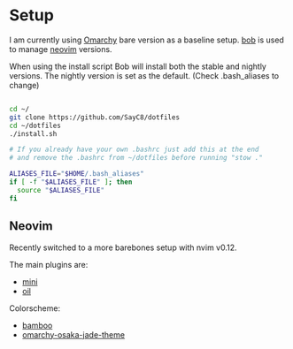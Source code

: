 # Setup

I am currently using [Omarchy](https://omarchy.org/) bare version as a baseline setup.
[bob](https://github.com/MordechaiHadad/bob) is used to manage [neovim](https://github.com/neovim/neovim) versions.

When using the install script Bob will install both the stable and nightly versions.
The nightly version is set as the default. (Check .bash_aliases to change)

```bash

cd ~/
git clone https://github.com/SayC8/dotfiles
cd ~/dotfiles
./install.sh

# If you already have your own .bashrc just add this at the end
# and remove the .bashrc from ~/dotfiles before running "stow ."

ALIASES_FILE="$HOME/.bash_aliases"
if [ -f "$ALIASES_FILE" ]; then
  source "$ALIASES_FILE"
fi

```

## Neovim

Recently switched to a more barebones setup with nvim v0.12.

The main plugins are:
- [mini](https://github.com/echasnovski/mini.nvim)
- [oil](https://github.com/stevearc/oil.nvim)

Colorscheme:
- [bamboo](https://github.com/ribru17/bamboo.nvim)
- [omarchy-osaka-jade-theme](https://github.com/Justikun/omarchy-osaka-jade-theme)
